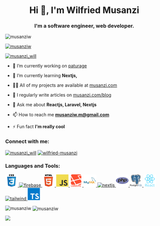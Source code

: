 
<h1 align="center">Hi 👋, I'm Wilfried Musanzi</h1>
<h3 align="center">I'm a software engineer, web developer.</h3>

<p align="left"> <img src="https://komarev.com/ghpvc/?username=musanziw&label=Profile%20views&color=0e75b6&style=flat" alt="musanziw" /> </p>

<p align="left"> <a href="https://github.com/ryo-ma/github-profile-trophy"><img src="https://github-profile-trophy.vercel.app/?username=musanziw" alt="musanziw" /></a> </p>

<p align="left"> <a href="https://twitter.com/musanzi_will" target="blank"><img src="https://img.shields.io/twitter/follow/musanzi_will?logo=twitter&style=for-the-badge" alt="musanzi_will" /></a> </p>

- 🔭 I’m currently working on [paturage](paturage.com)

- 🌱 I’m currently learning **Nextjs,**

- 👨‍💻 All of my projects are available at [musanzi.com](musanzi.com)

- 📝 I regularly write articles on [musanzi.com/blog](musanzi.com/blog)

- 💬 Ask me about **Reactjs, Laravel, Nextjs**

- 📫 How to reach me **musanziw.m@gmail.com**

- ⚡ Fun fact **I'm really cool**

<h3 align="left">Connect with me:</h3>
<p align="left">
<a href="https://twitter.com/musanzi_will" target="blank"><img align="center" src="https://raw.githubusercontent.com/rahuldkjain/github-profile-readme-generator/master/src/images/icons/Social/twitter.svg" alt="musanzi_will" height="30" width="40" /></a>
<a href="https://linkedin.com/in/wilfried-musanzi" target="blank"><img align="center" src="https://raw.githubusercontent.com/rahuldkjain/github-profile-readme-generator/master/src/images/icons/Social/linked-in-alt.svg" alt="wilfried-musanzi" height="30" width="40" /></a>
</p>

<h3 align="left">Languages and Tools:</h3>
<p align="left"> <a href="https://www.w3schools.com/css/" target="_blank" rel="noreferrer"> <img src="https://raw.githubusercontent.com/devicons/devicon/master/icons/css3/css3-original-wordmark.svg" alt="css3" width="40" height="40"/> </a> <a href="https://firebase.google.com/" target="_blank" rel="noreferrer"> <img src="https://www.vectorlogo.zone/logos/firebase/firebase-icon.svg" alt="firebase" width="40" height="40"/> </a> <a href="https://www.w3.org/html/" target="_blank" rel="noreferrer"> <img src="https://raw.githubusercontent.com/devicons/devicon/master/icons/html5/html5-original-wordmark.svg" alt="html5" width="40" height="40"/> </a> <a href="https://developer.mozilla.org/en-US/docs/Web/JavaScript" target="_blank" rel="noreferrer"> <img src="https://raw.githubusercontent.com/devicons/devicon/master/icons/javascript/javascript-original.svg" alt="javascript" width="40" height="40"/> </a> <a href="https://laravel.com/" target="_blank" rel="noreferrer"> <img src="https://raw.githubusercontent.com/devicons/devicon/master/icons/laravel/laravel-plain-wordmark.svg" alt="laravel" width="40" height="40"/> </a> <a href="https://www.mysql.com/" target="_blank" rel="noreferrer"> <img src="https://raw.githubusercontent.com/devicons/devicon/master/icons/mysql/mysql-original-wordmark.svg" alt="mysql" width="40" height="40"/> </a> <a href="https://nextjs.org/" target="_blank" rel="noreferrer"> <img src="https://cdn.worldvectorlogo.com/logos/nextjs-2.svg" alt="nextjs" width="40" height="40"/> </a> <a href="https://www.php.net" target="_blank" rel="noreferrer"> <img src="https://raw.githubusercontent.com/devicons/devicon/master/icons/php/php-original.svg" alt="php" width="40" height="40"/> </a> <a href="https://www.postgresql.org" target="_blank" rel="noreferrer"> <img src="https://raw.githubusercontent.com/devicons/devicon/master/icons/postgresql/postgresql-original-wordmark.svg" alt="postgresql" width="40" height="40"/> </a> <a href="https://reactjs.org/" target="_blank" rel="noreferrer"> <img src="https://raw.githubusercontent.com/devicons/devicon/master/icons/react/react-original-wordmark.svg" alt="react" width="40" height="40"/> </a> <a href="https://tailwindcss.com/" target="_blank" rel="noreferrer"> <img src="https://www.vectorlogo.zone/logos/tailwindcss/tailwindcss-icon.svg" alt="tailwind" width="40" height="40"/> </a> <a href="https://www.typescriptlang.org/" target="_blank" rel="noreferrer"> <img src="https://raw.githubusercontent.com/devicons/devicon/master/icons/typescript/typescript-original.svg" alt="typescript" width="40" height="40"/> </a> </p>

<p><img align="left" src="https://github-readme-stats.vercel.app/api/top-langs?username=musanziw&show_icons=true&locale=en&layout=compact" alt="musanziw" /></p>

<p>&nbsp;<img align="center" src="https://github-readme-stats.vercel.app/api?username=musanziw&show_icons=true&locale=en" alt="musanziw" /></p>
<a href="http://www.github.com/musanziw"><img
                  src="https://github-readme-streak-stats.herokuapp.com/?user=musanziw&stroke=ffffff&background=1c1917&ring=0891b2&fire=0891b2&currStreakNum=ffffff&currStreakLabel=0891b2&sideNums=ffffff&sideLabels=ffffff&dates=ffffff&hide_border=true" /></a>
